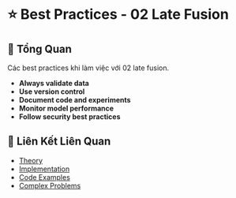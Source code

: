 # ⭐ Best Practices - 02 Late Fusion

## 🎯 Tổng Quan

Các best practices khi làm việc với 02 late fusion.

- **Always validate data**
- **Use version control**
- **Document code and experiments**
- **Monitor model performance**
- **Follow security best practices**

## 🔗 Liên Kết Liên Quan

- [Theory](./THEORY_02_late_fusion.md)
- [Implementation](./IMPLEMENTATION_02_late_fusion.md)
- [Code Examples](./CODE_EXAMPLES_02_late_fusion.md)
- [Complex Problems](./COMPLEX_PROBLEMS.md)
